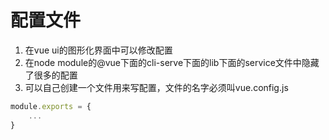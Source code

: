 # 配置文件

1. 在vue ui的图形化界面中可以修改配置
2. 在node module的@vue下面的cli-serve下面的lib下面的service文件中隐藏了很多的配置
3. 可以自己创建一个文件用来写配置，文件的名字必须叫vue.config.js

```js
module.exports = {
    ...
}
```